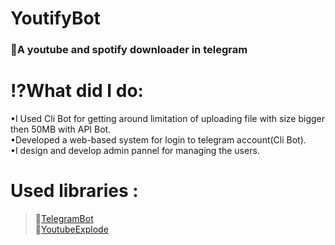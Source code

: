 # YoutifyBot
### 🤖A youtube and spotify downloader in telegram

# ⁉️What did I do:
•I Used Cli Bot for getting around limitation of uploading file with size bigger then 50MB with
API Bot. <br/>
•Developed a web-based system for login to telegram account(Cli Bot). <br/>
•I design and develop admin pannel for managing the users. <br/>
# Used libraries :
>🔗[TelegramBot](https://github.com/TelegramBots/Telegram.Bot) <br/>
>🔗[YoutubeExplode](https://github.com/Tyrrrz/YoutubeExplode) <br/>
